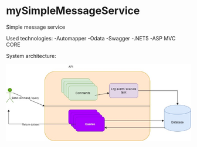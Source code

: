 # mySimpleMessageService
Simple message service

Used technologies:
-Automapper
-Odata
-Swagger
-.NET5
-ASP MVC CORE

System architecture:

![alt text](https://github.com/mprzybylek/mySimpleMessageService/blob/main/Images/Architecture.jpg)


